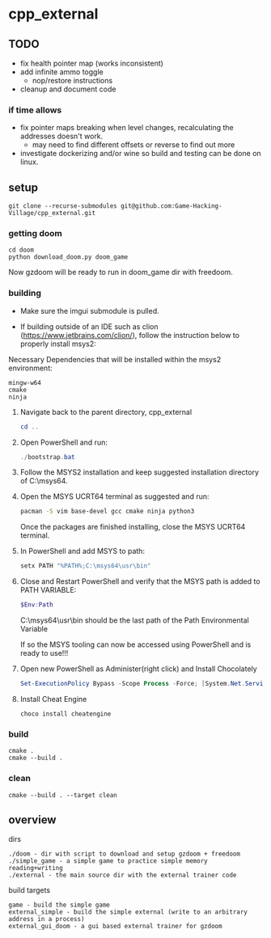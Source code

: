 # cpp_external

## TODO

- fix health pointer map (works inconsistent)
- add infinite ammo toggle
    - nop/restore instructions
- cleanup and document code

### if time allows

- fix pointer maps breaking when level changes, recalculating the addresses doesn't work.
    - may need to find different offsets or reverse to find out more
- investigate dockerizing and/or wine so build and testing can be done on linux.

## setup

```
git clone --recurse-submodules git@github.com:Game-Hacking-Village/cpp_external.git
```

### getting doom

```
cd doom
python download_doom.py doom_game
```

Now gzdoom will be ready to run in doom_game dir with freedoom.

### building

- Make sure the imgui submodule is pulled.

- If building outside of an IDE such as clion (https://www.jetbrains.com/clion/), follow the instruction below to properly install msys2:

Necessary Dependencies that will be installed within the msys2 environment:
```
mingw-w64
cmake
ninja
```

1) Navigate back to the parent directory, cpp_external

    ```powershell
    cd ..
    ```
2) Open PowerShell and run:
    ```powershell
    ./bootstrap.bat 
    ```


3) Follow the MSYS2 installation and keep suggested installation directory of C:\msys64.


4) Open the MSYS UCRT64 terminal as suggested and run:
    ```bash
    pacman -S vim base-devel gcc cmake ninja python3
    ```
    Once the packages are finished installing, close the MSYS UCRT64 terminal. 


5) In PowerShell and add MSYS to path:
    ```powershell
    setx PATH "%PATH%;C:\msys64\usr\bin"
    ```

6) Close and Restart PowerShell and verify that the MSYS path is added to PATH VARIABLE:
    ```powershell
    $Env:Path
    ```
    C:\msys64\usr\bin should be the last path of the Path Environmental Variable

    If so the MSYS tooling can now be accessed using PowerShell and is ready to use!!!


7) Open new PowerShell as Administer(right click) and Install Chocolately
    ```powershell
    Set-ExecutionPolicy Bypass -Scope Process -Force; [System.Net.ServicePointManager]::SecurityProtocol = [System.Net.ServicePointManager]::SecurityProtocol -bor 3072; iex ((New-Object System.Net.WebClient).DownloadString('https://community.chocolatey.org/install.ps1'))
    ```

8) Install Cheat Engine
    ```
    choco install cheatengine
    ``` 

### build

```
cmake .
cmake --build .
```

### clean

```
cmake --build . --target clean
```

## overview

dirs

```
./doom - dir with script to download and setup gzdoom + freedoom
./simple_game - a simple game to practice simple memory reading+writing
./external - the main source dir with the external trainer code
```

build targets

```
game - build the simple game
external_simple - build the simple external (write to an arbitrary address in a process)
external_gui_doom - a gui based external trainer for gzdoom
```


